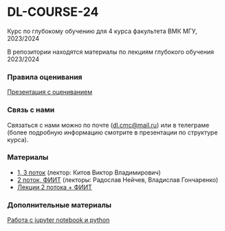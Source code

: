 # DL-COURSE-24
Курс по глубокому обучению для 4 курса факультета ВМК МГУ, 2023/2024

В репозитории находятся материалы по лекциям глубокого обучения 2023/2024

### Правила оценивания

[Презентация с оцениванием](link)

### Связь с нами

Связаться с нами можно по почте (dl.cmc@mail.ru) или в телеграме (более подробную информацию смотрите в презентации по структуре курса).

### Материалы

* [1, 3 поток](https://github.com/victorkitov/DL) (лектор: Китов Виктор Владимирович)
* [2 поток, ФИИТ](https://github.com/girafe-ai/ml-course/tree/23f_msu_dl) (лекторы: Радослав Нейчев, Владислав Гончаренко)
* [Лекции 2 потока + ФИИТ](tbd)

### Дополнительные материалы
[Работа с jupyter notebook и python](https://youtube.com/playlist?list=PLzdAwQrglFyIkkvIlUeo_xX08WvKM6L0-)
